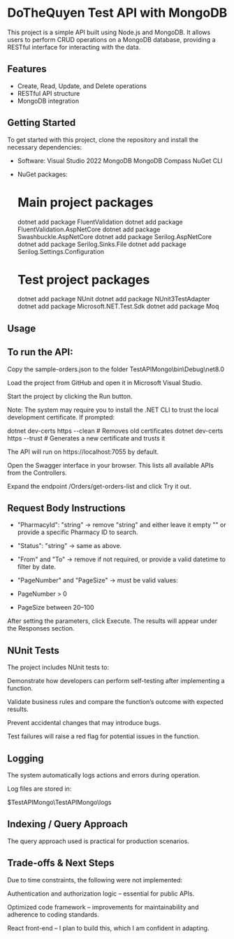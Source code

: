 # DoTheQuyen Test API with MongoDB

This project is a simple API built using Node.js and MongoDB. It allows users to perform CRUD operations on a MongoDB database, providing a RESTful interface for interacting with the data.

## Features
- Create, Read, Update, and Delete operations
- RESTful API structure
- MongoDB integration

## Getting Started
To get started with this project, clone the repository and install the necessary dependencies:
- Software:
    Visual Studio 2022
    MongoDB
    MongoDB Compass
    NuGet CLI
- NuGet packages:
   # Main project packages
    dotnet add package FluentValidation
    dotnet add package FluentValidation.AspNetCore
    dotnet add package Swashbuckle.AspNetCore
    dotnet add package Serilog.AspNetCore
    dotnet add package Serilog.Sinks.File
    dotnet add package Serilog.Settings.Configuration

    # Test project packages
    dotnet add package NUnit
    dotnet add package NUnit3TestAdapter
    dotnet add package Microsoft.NET.Test.Sdk
    dotnet add package Moq  


## Usage

## To run the API:

Copy the sample-orders.json to the folder TestAPIMongo\bin\Debug\net8.0

Load the project from GitHub and open it in Microsoft Visual Studio.

Start the project by clicking the Run button.

Note: The system may require you to install the .NET CLI to trust the local development certificate. If prompted:

dotnet dev-certs https --clean   # Removes old certificates
dotnet dev-certs https --trust   # Generates a new certificate and trusts it


The API will run on https://localhost:7055 by default.

Open the Swagger interface in your browser. This lists all available APIs from the Controllers.

Expand the endpoint /Orders/get-orders-list and click Try it out.


## Request Body Instructions

- "PharmacyId": "string" → remove "string" and either leave it empty "" or provide a specific Pharmacy ID to search.

- "Status": "string" → same as above.

- "From" and "To" → remove if not required, or provide a valid datetime to filter by date.

- "PageNumber" and "PageSize" → must be valid values:

- PageNumber > 0

- PageSize between 20–100

After setting the parameters, click Execute. The results will appear under the Responses section.


## NUnit Tests

The project includes NUnit tests to:

Demonstrate how developers can perform self-testing after implementing a function.

Validate business rules and compare the function’s outcome with expected results.

Prevent accidental changes that may introduce bugs.

Test failures will raise a red flag for potential issues in the function.



## Logging

The system automatically logs actions and errors during operation.

Log files are stored in:

$TestAPIMongo\TestAPIMongo\logs



## Indexing / Query Approach

The query approach used is practical for production scenarios.



## Trade-offs & Next Steps

Due to time constraints, the following were not implemented:

Authentication and authorization logic – essential for public APIs.

Optimized code framework – improvements for maintainability and adherence to coding standards.

React front-end – I plan to build this, which I am confident in adapting.
